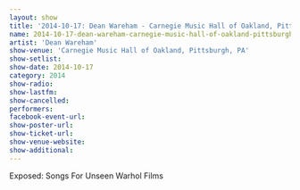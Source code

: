 ```yaml
---
layout: show
title: '2014-10-17: Dean Wareham - Carnegie Music Hall of Oakland, Pittsburgh, PA'
name: 2014-10-17-dean-wareham-carnegie-music-hall-of-oakland-pittsburgh-pa
artist: 'Dean Wareham'
show-venue: 'Carnegie Music Hall of Oakland, Pittsburgh, PA'
show-setlist: 
show-date: 2014-10-17
category: 2014
show-radio: 
show-lastfm: 
show-cancelled: 
performers: 
facebook-event-url: 
show-poster-url: 
show-ticket-url: 
show-venue-website: 
show-additional: 
---
```

Exposed: Songs For Unseen Warhol Films